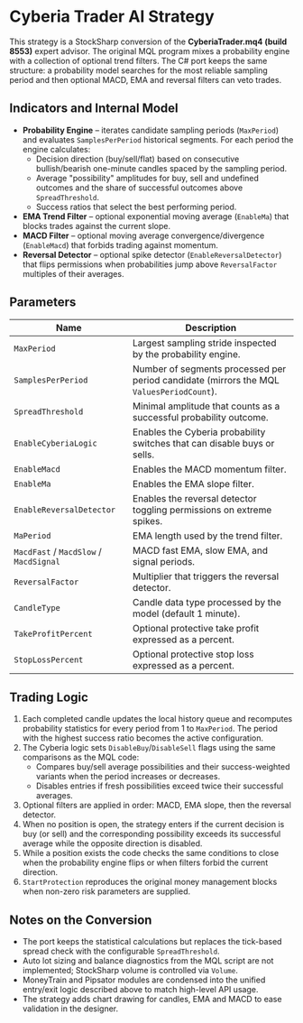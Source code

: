 # Cyberia Trader AI Strategy

This strategy is a StockSharp conversion of the **CyberiaTrader.mq4 (build 8553)** expert advisor. The original MQL program mixes a
probability engine with a collection of optional trend filters. The C# port keeps the same structure: a probability model searches
for the most reliable sampling period and then optional MACD, EMA and reversal filters can veto trades.

## Indicators and Internal Model

- **Probability Engine** – iterates candidate sampling periods (`MaxPeriod`) and evaluates `SamplesPerPeriod` historical segments.
  For each period the engine calculates:
  - Decision direction (buy/sell/flat) based on consecutive bullish/bearish one-minute candles spaced by the sampling period.
  - Average "possibility" amplitudes for buy, sell and undefined outcomes and the share of successful outcomes above
    `SpreadThreshold`.
  - Success ratios that select the best performing period.
- **EMA Trend Filter** – optional exponential moving average (`EnableMa`) that blocks trades against the current slope.
- **MACD Filter** – optional moving average convergence/divergence (`EnableMacd`) that forbids trading against momentum.
- **Reversal Detector** – optional spike detector (`EnableReversalDetector`) that flips permissions when probabilities jump above
  `ReversalFactor` multiples of their averages.

## Parameters

| Name | Description |
| --- | --- |
| `MaxPeriod` | Largest sampling stride inspected by the probability engine. |
| `SamplesPerPeriod` | Number of segments processed per period candidate (mirrors the MQL `ValuesPeriodCount`). |
| `SpreadThreshold` | Minimal amplitude that counts as a successful probability outcome. |
| `EnableCyberiaLogic` | Enables the Cyberia probability switches that can disable buys or sells. |
| `EnableMacd` | Enables the MACD momentum filter. |
| `EnableMa` | Enables the EMA slope filter. |
| `EnableReversalDetector` | Enables the reversal detector toggling permissions on extreme spikes. |
| `MaPeriod` | EMA length used by the trend filter. |
| `MacdFast` / `MacdSlow` / `MacdSignal` | MACD fast EMA, slow EMA, and signal periods. |
| `ReversalFactor` | Multiplier that triggers the reversal detector. |
| `CandleType` | Candle data type processed by the model (default 1 minute). |
| `TakeProfitPercent` | Optional protective take profit expressed as a percent. |
| `StopLossPercent` | Optional protective stop loss expressed as a percent. |

## Trading Logic

1. Each completed candle updates the local history queue and recomputes probability statistics for every period from 1 to
   `MaxPeriod`. The period with the highest success ratio becomes the active configuration.
2. The Cyberia logic sets `DisableBuy`/`DisableSell` flags using the same comparisons as the MQL code:
   - Compares buy/sell average possibilities and their success-weighted variants when the period increases or decreases.
   - Disables entries if fresh possibilities exceed twice their successful averages.
3. Optional filters are applied in order: MACD, EMA slope, then the reversal detector.
4. When no position is open, the strategy enters if the current decision is buy (or sell) and the corresponding possibility exceeds
   its successful average while the opposite direction is disabled.
5. While a position exists the code checks the same conditions to close when the probability engine flips or when filters forbid the
   current direction.
6. `StartProtection` reproduces the original money management blocks when non-zero risk parameters are supplied.

## Notes on the Conversion

- The port keeps the statistical calculations but replaces the tick-based spread check with the configurable `SpreadThreshold`.
- Auto lot sizing and balance diagnostics from the MQL script are not implemented; StockSharp volume is controlled via `Volume`.
- MoneyTrain and Pipsator modules are condensed into the unified entry/exit logic described above to match high-level API usage.
- The strategy adds chart drawing for candles, EMA and MACD to ease validation in the designer.
